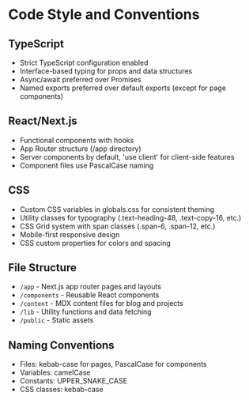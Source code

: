 # Code Style and Conventions

## TypeScript
- Strict TypeScript configuration enabled
- Interface-based typing for props and data structures
- Async/await preferred over Promises
- Named exports preferred over default exports (except for page components)

## React/Next.js
- Functional components with hooks
- App Router structure (/app directory)
- Server components by default, 'use client' for client-side features
- Component files use PascalCase naming

## CSS
- Custom CSS variables in globals.css for consistent theming
- Utility classes for typography (.text-heading-48, .text-copy-16, etc.)
- CSS Grid system with span classes (.span-6, .span-12, etc.)
- Mobile-first responsive design
- CSS custom properties for colors and spacing

## File Structure
- `/app` - Next.js app router pages and layouts
- `/components` - Reusable React components
- `/content` - MDX content files for blog and projects
- `/lib` - Utility functions and data fetching
- `/public` - Static assets

## Naming Conventions
- Files: kebab-case for pages, PascalCase for components
- Variables: camelCase
- Constants: UPPER_SNAKE_CASE
- CSS classes: kebab-case
